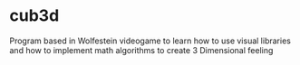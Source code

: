 # cub3d
Program based in Wolfestein videogame to learn how to use visual libraries and how to implement math algorithms to create 3 Dimensional feeling 
